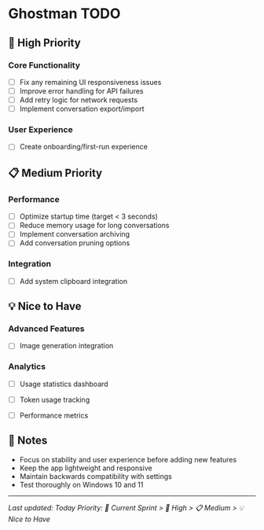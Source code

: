 # Ghostman TODO

## 🎯 High Priority
### Core Functionality
- [ ] Fix any remaining UI responsiveness issues
- [ ] Improve error handling for API failures
- [ ] Add retry logic for network requests
- [ ] Implement conversation export/import

### User Experience
- [ ] Create onboarding/first-run experience

## 📋 Medium Priority
### Performance
- [ ] Optimize startup time (target < 3 seconds)
- [ ] Reduce memory usage for long conversations
- [ ] Implement conversation archiving
- [ ] Add conversation pruning options

### Integration
- [ ] Add system clipboard integration

## 💡 Nice to Have
### Advanced Features
- [ ] Image generation integration


### Analytics
- [ ] Usage statistics dashboard
- [ ] Token usage tracking
- [ ] Performance metrics


## 📝 Notes
- Focus on stability and user experience before adding new features
- Keep the app lightweight and responsive
- Maintain backwards compatibility with settings
- Test thoroughly on Windows 10 and 11


---
*Last updated: Today*
*Priority: 🚀 Current Sprint > 🎯 High > 📋 Medium > 💡 Nice to Have*